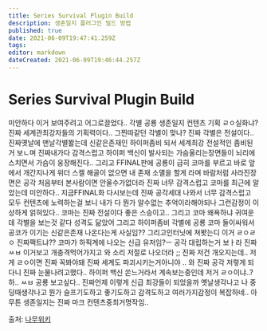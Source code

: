 ```yaml
---
title: Series Survival Plugin Build
description: 생존일지 플러그인 빌드 방법
published: true
date: 2021-06-09T19:47:41.259Z
tags: 
editor: markdown
dateCreated: 2021-06-09T19:46:44.257Z
---
```


# Series Survival Plugin Build
미안하다 이거 보여주려고 어그로끌었다.. 각별 공룡 생존일지 컨텐츠 기획 ㄹㅇ실화냐? 진짜 세계관최강자들의 기획력이다.. 그찐따같던 각별이 맞나? 진짜 각별은 전설이다..진짜옛날에 맨날각별봘는데 신같은존재인 하이퍼좀비 되서 세계최강 전설적인 좀비된거 보ㄴ며 진짜내가다 감격스럽고 하이퍼 백신이 발사되는 가슴울리는장면들이 뇌리에 스치면서 가슴이 웅장해진다.. 그리고 FFINAL판에 공룡이 급히 코마를 부르고 바로 앞에서 개간지나게 위더 스켈 해골이 없으면 내 존재 소멸을 할게 라며 바람처럼 사라진장면은 공각 처음부터 본사람이면 안울수가없더라 진짜 너무 감격스럽고 코마를 최근에 알았는데 미안하다.. 지금FFINAL화 다시보는데 진짜 공각세대 나와서 너무 감격스럽고 모두 컨텐츠에 노력하는걸 보니 내가 다 뭔가 알수없는 추억이라해야되나 그런감정이 이상하게 얽혀있다.. 코마는 진짜 전설이다 좋은 스승이고.. 그리고 코마 왜욕하냐 귀여운데 각별을 보는것 같다 성격도 닮았어 그리고 하이퍼좀비 각별에 공룡 코마 둘이싸워서 공코가 이기는 신같은존재 나온다는게 사실임?? 그리고인터닛에 쳐봣는디 이거 ㄹㅇㄹㅇ 진짜팩트냐?? 코마가 하픽계에 나오는 신급 유저임?ㅡ 공각 대립하는거 보ㅏ라 진짜 ㅆㅂ 이거보고 개충격먹어가지고 와 소리 저절로 나오더라 ;; 진짜 저건 개오지는데.. 저게 ㄹㅇ이면 진짜 꼭봐야돼 진짜 세계도 파괴시키는거아니야 .. 와 진짜 공각 저렇게 되다니 진짜 눈물나려고했다.. 하이퍼 백신 쏜느거라서 계속보는중인데 저거 ㄹㅇ이냐..? 하.. ㅆㅂ 공룡 보고싶다..  진짜언제 이렇게 신급 최강들이 되었을까 옛날생각나고 나 중딩때생각나고 뭔가 슬프기도하고 좋기도하고 감격도하고 여러가지감정이 복잡하네.. 아무튼 생존일지는 진짜 마크 컨텐츠중최거명작임..

출처: [나무위키](https://namu.wiki/w/%EB%AF%B8%EC%95%88%ED%95%98%EB%8B%A4%20%EC%9D%B4%EA%B1%B0%20%EB%B3%B4%EC%97%AC%EC%A3%BC%EB%A0%A4%EA%B3%A0%20%EC%96%B4%EA%B7%B8%EB%A1%9C%EB%81%8C%EC%97%88%EB%8B%A4#s-2)